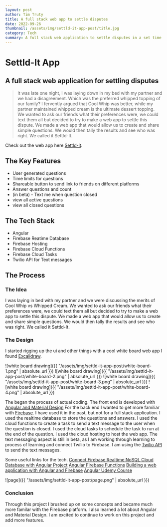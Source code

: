 ```yaml
---
layout: post
author: Tim Truty
title: A full stack web app to settle disputes
date: 2022-09-26
thumbnail: /assets/img/settld-it-app-post/title.jpg
category: Tech
summary: A full stack web application to settle disputes in a set time
---
```


#  Settld-It App
## A full stack web application for settling disputes
> It was late one night, I was laying down in my bed with my partner and we had a disagreement. Which was the preferred whipped topping of our family? I fervently argued that Cool Whip was better, while my partner maintained whipped cream is the ultimate dessert topping. We wanted to ask our friends what their preferences were, we could text them all but decided to try to make a web app to settle this dispute. We made a web app that would allow us to create and share simple questions. We would then tally the results and see who was right. We called it Settld-It.

Check out the web app here [Settld-it](https://settldit-app.web.app/).

##  The Key Features
 - User generated questions
 - Time limits for questions
 - Shareable button to send link to friends on different platforms
 - Answer questions and count
 - (in beta) - Text me when question closed
 - view all active questions
 - view all closed questions

##  The Tech Stack
  - Angular
  - Firebase Reatime Database
  - Firebase Hosting
  - Firebase Cloud Functions
  - Firebase Cloud Tasks
  - Twilio API for Text messages


##  The Process
###  The Idea
I was laying in bed with my partner and we were discussing the merits of Cool Whip vs Whipped Cream. We wanted to ask our friends what their preferences were, we could text them all but decided to try to make a web app to settle this dispute. We made a web app that would allow us to create and share simple questions. We would then tally the results and see who was right. We called it Settld-It.

###  The Design
I started rigging up the ui and other things with a cool white board web app I found [Excalidraw](https://excalidraw.com/).

![white board drawing]({{ "/assets/img/settld-it-app-post/white-board-1.png" | absolute_url }})
![white board drawing]({{ "/assets/img/settld-it-app-post/white-board-2.png" | absolute_url }})
![white board drawing]({{ "/assets/img/settld-it-app-post/white-board-3.png" | absolute_url }})
![white board drawing]({{ "/assets/img/settld-it-app-post/white-board-4.png" | absolute_url }})

The began the process of actual coding. The front end is developed with [Angular and Material Design](https://material.angular.io/)
For the back end I wanted to get more familiar with [Firebase](https://firebase.google.com/). I have used it in the past, but not for a full stack application. I used the realtime database to store the questions and answers. I used the cloud functions to create a task to send a text message to the user when the question is closed. I used the cloud tasks to schedule the task to run at the end of the question. I used the cloud hosting to host the web app.
The text messaging aspect is still in beta, as I am working through learning to process of learning and connect Twilio to Firebase. I am using the [Twilio API](https://www.twilio.com/docs/sms/api/message-resource) to send the text messages.

Some useful links for the tech.
[Connect Firebase Realtime NoSQL Cloud Database with Angular Project](https://medium.com/@digambersingh/connect-firebase-realtime-nosql-cloud-database-with-angular-project-d4cc693ac757)
[Angular Firebase Functions](https://firebase.google.com/docs/functions/schedule-functions)
[Building a web application with Angular and Firebase](https://developers.google.com/codelabs/building-a-web-app-with-angular-and-firebase#0)
[Angular Udemy Course](https://www.udemy.com/course/the-complete-guide-to-angular-2/)

![page]({{ "/assets/img/settld-it-app-post/page.png" | absolute_url }})

###  Conclusion
Through this project I brushed up on some concepts and became much more familar with the Firebase platform. I also learned a lot about Angular and Material Design. I am excited to continue to work on this project and add more features.


